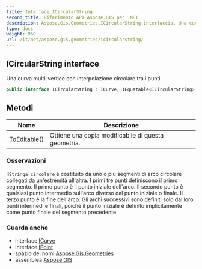 ```yaml
---
title: Interface ICircularString
second_title: Riferimento API Aspose.GIS per .NET
description: Aspose.Gis.Geometries.ICircularString interfaccia. Una curva multivertice con interpolazione circolare tra i punti.
type: docs
weight: 960
url: /it/net/aspose.gis.geometries/icircularstring/
---
```

## ICircularString interface

Una curva multi-vertice con interpolazione circolare tra i punti.

```csharp
public interface ICircularString : ICurve, IEquatable<ICircularString>, IReadOnlyList<IPoint>
```

## Metodi

| Nome | Descrizione |
| --- | --- |
| [ToEditable](../../aspose.gis.geometries/icircularstring/toeditable/)() | Ottiene una copia modificabile di questa geometria. |

### Osservazioni

Il`Stringa circolare` è costituito da uno o più segmenti di arco circolare collegati da un'estremità all'altra. I primi tre punti definiscono il primo segmento. Il primo punto è il punto iniziale dell'arco. Il secondo punto è qualsiasi punto intermedio sull'arco diverso dal punto iniziale o finale. Il terzo punto è la fine dell'arco. Gli archi successivi sono definiti solo dai loro punti intermedi e finali, poiché il punto iniziale è definito implicitamente come punto finale del segmento precedente.

### Guarda anche

* interface [ICurve](../icurve/)
* interface [IPoint](../ipoint/)
* spazio dei nomi [Aspose.Gis.Geometries](../../aspose.gis.geometries/)
* assemblea [Aspose.GIS](../../)


